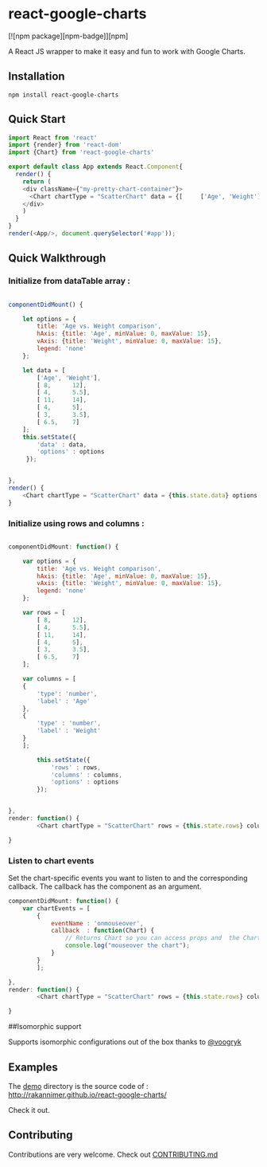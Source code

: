 # react-google-charts

[![npm package][npm-badge]][npm]


A React JS wrapper to make it easy and fun to work with Google Charts.


## Installation

```
npm install react-google-charts
```


## Quick Start

```javascript
import React from 'react'
import {render} from 'react-dom'
import {Chart} from 'react-google-charts'

export default class App extends React.Component{
  render() {
    return (
    <div className={"my-pretty-chart-container"}>
      <Chart chartType = "ScatterChart" data = {[     ['Age', 'Weight'], [ 8,      12], [ 4,      5.5]]} options = {{}} graph_id = "ScatterChart"  width={"100%"} height={"400px"}  legend_toggle={true} />
    </div>
    )
  }
}
render(<App/>, document.querySelector('#app'));
```

## Quick Walkthrough

### Initialize from dataTable array : 

```javascript

componentDidMount() {

    let options = {
        title: 'Age vs. Weight comparison',
        hAxis: {title: 'Age', minValue: 0, maxValue: 15},
        vAxis: {title: 'Weight', minValue: 0, maxValue: 15},
        legend: 'none'
    };

    let data = [
       	['Age', 'Weight'],
       	[ 8,      12],
       	[ 4,      5.5],
       	[ 11,     14],
       	[ 4,      5],
       	[ 3,      3.5],
       	[ 6.5,    7]
    ];
    this.setState({
       	'data' : data,
       	'options' : options
     });


},
render() {
    <Chart chartType = "ScatterChart" data = {this.state.data} options = {this.state.options} graph_id = "ScatterChart"  width={"100%"} height={"400px"}  legend_toggle={true} />
}
```

### Initialize using rows and columns : 

```javascript

componentDidMount: function() {

    var options = {
       	title: 'Age vs. Weight comparison',
        hAxis: {title: 'Age', minValue: 0, maxValue: 15},
        vAxis: {title: 'Weight', minValue: 0, maxValue: 15},
        legend: 'none'
    };

    var rows = [
       	[ 8,      12],
       	[ 4,      5.5],
       	[ 11,     14],
       	[ 4,      5],
       	[ 3,      3.5],
       	[ 6.5,    7]
    ];

    var columns = [
	{
		'type': 'number',
		'label' : 'Age'
	}, 
	{
		'type' : 'number',
		'label' : 'Weight'
	}
	];

      	this.setState({
            'rows' : rows,
            'columns' : columns,
            'options' : options
        });


},
render: function() {
        <Chart chartType = "ScatterChart" rows = {this.state.rows} columns = {this.state.columns} options = {this.state.options} graph_id = "ScatterChart"  width={"100%"} height={"400px"}  legend_toggle={true} />

}
```

### Listen to chart events

Set the chart-specific events you want to listen to and the corresponding callback.
The callback has the component as an argument.

```javascript
componentDidMount: function() {
	var chartEvents = [
        {
       	    eventName : 'onmouseover',
            callback  : function(Chart) { 
                // Returns Chart so you can access props and  the ChartWrapper object from chart.wrapper
                console.log("mouseover the chart"); 
            }
        }
        ];

},
render: function() {
        <Chart chartType = "ScatterChart" rows = {this.state.rows} columns = {this.state.columns} options = {this.state.options} graph_id = "ScatterChart"  width={"100%"} height={"400px"} chartEvents = {chartEvents} />

}
```

##Isomorphic support

Supports isomorphic configurations out of the box thanks to [@voogryk](https://github.com/voogryk)

## Examples

The [demo](demo) directory is the source code of : http://rakannimer.github.io/react-google-charts/

Check it out.


## Contributing

Contributions are very welcome. Check out [CONTRIBUTING.md](CONTRIBUTING.md)



